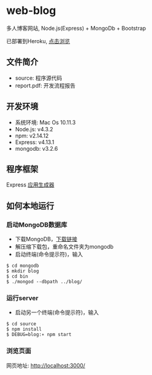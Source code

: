 # web-blog
多人博客网站, Node.js(Express) + MongoDb + Bootstrap

已部署到Heroku, [点击浏览](http://lazydingding.herokuapp.com/)

## 文件简介
* source: 程序源代码
* report.pdf: 开发流程报告

## 开发环境
* 系统环境: Mac Os 10.11.3
* Node.js: v4.3.2
* npm: v2.14.12
* Express: v4.13.1
* mongodb: v3.2.6

## 程序框架
Express [应用生成器](http://www.expressjs.com.cn/starter/generator.html)

## 如何本地运行
### 启动MongoDB数据库
* 下载MongoDB，[下载链接](https://www.mongodb.com/download-center#community)
* 解压缩下载包，重命名文件夹为mongodb
* 启动终端(命令提示符)，输入
```
$ cd mongodb
$ mkdir blog
$ cd bin
$ ./mongod --dbpath ../blog/
```
### 运行server
* 启动另一个终端(命令提示符)，输入
```
$ cd source
$ npm install
$ DEBUG=blog:∗ npm start
```
### 浏览页面
网页地址: [http://localhost:3000/](http://localhost:3000/)
